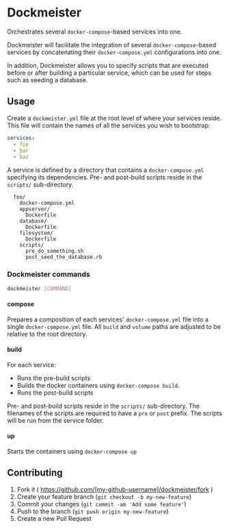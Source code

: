 # Dockmeister

Orchestrates several `docker-compose`-based services into one.

Dockmeister will facilitate the integration of several `docker-compose`-based services by concatenating their `docker-compose.yml` configurations into one.

In addition, Dockmeister allows you to specify scripts that are executed before or after building a particular service, which can be used for steps such as seeding a database.

## Usage

Create a `dockmeister.yml` file at the root level of where your services reside. This file will contain the names of all the services you wish to bootstrap:

```yaml
services:
  - foo
  - bar
  - baz
```

A service is defined by a directory that contains a `docker-compose.yml` specifying its dependencies. Pre- and post-build scripts reside in the `scripts/` sub-directory.

```
  foo/
    docker-compose.yml
    appserver/
      Dockerfile
    database/
      Dockerfile
    filesystem/
      Dockerfile
    scripts/
      pre_do_something.sh
      post_seed_the_database.rb
```

### Dockmeister commands

```bash
dockmeister [COMMAND]
```

#### compose

Prepares a composition of each services' `docker-compose.yml` file into a single `docker-compose.yml` file. All `build` and `volume` paths are adjusted to be relative to the root directory.

#### build

For each service:

- Runs the pre-build scripts
- Builds the docker containers using `docker-compose build`.
- Runs the post-build scripts

Pre- and post-build scripts reside in the `scripts/` sub-directory.
The filenames of the scripts are required to have a `pre` or `post` prefix.
The scripts will be run from the service folder.

#### up

Starts the containers using `docker-compose up`


## Contributing

1. Fork it ( https://github.com/[my-github-username]/dockmeister/fork )
2. Create your feature branch (`git checkout -b my-new-feature`)
3. Commit your changes (`git commit -am 'Add some feature'`)
4. Push to the branch (`git push origin my-new-feature`)
5. Create a new Pull Request
